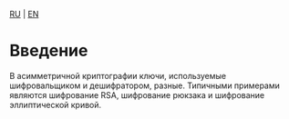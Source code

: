 [RU](./introduction.md) | [EN](./introduction-en.md)

# Введение

В асимметричной криптографии ключи, используемые шифровальщиком и дешифратором, разные. Типичными примерами являются шифрование RSA, шифрование рюкзака и шифрование эллиптической кривой.